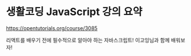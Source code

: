 # 생활코딩 JavaScript 강의 요약 

https://opentutorials.org/course/3085 

리액트를 배우기 전에 필수적으로 알아야 하는 자바스크립트! 이고잉님과 함께 배워보자! 

